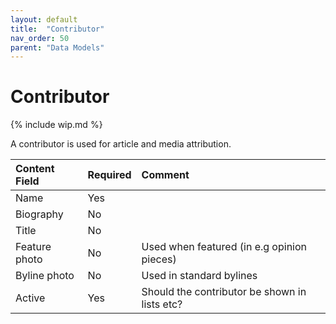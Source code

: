 ```yaml
---
layout: default
title:  "Contributor"
nav_order: 50
parent: "Data Models"
---
```


# Contributor

{% include wip.md %}

A contributor is used for article and media attribution.

| Content Field                                   | Required | Comment                          |
|:------------------------------------------------|:---------|:---------------------------------|
| Name                                            | Yes      |                                  |
| Biography                                       | No       |                                  |
| Title                                           | No       |                                  |
| Feature photo                                   | No       | Used when featured (in e.g opinion pieces) |
| Byline photo                                    | No       | Used in standard bylines         |
| Active                                          | Yes      | Should the contributor be shown in lists etc? |

